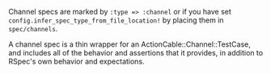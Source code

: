 Channel specs are marked by `:type => :channel` or if you have set
`config.infer_spec_type_from_file_location!` by placing them in `spec/channels`.

A channel spec is a thin wrapper for an ActionCable::Channel::TestCase, and includes all
of the behavior and assertions that it provides, in addition to RSpec's own
behavior and expectations.
